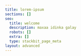 ```yaml
---
title: lorem-ipsum
sections: []
seo:
  title: welcome
  description: maxaa idinka galay
  robots: []
  extra: []
  type: stackbit_page_meta
layout: advanced
---
```

